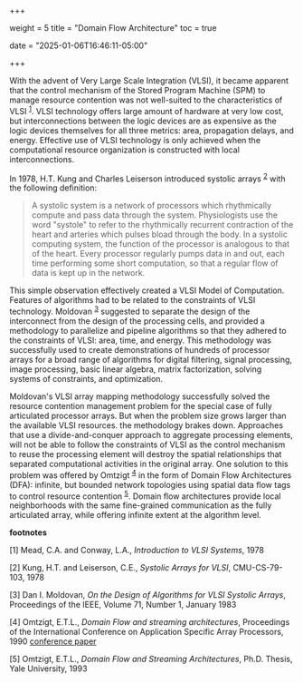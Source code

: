 +++

weight = 5
title = "Domain Flow Architecture"
toc = true

date = "2025-01-06T16:46:11-05:00"

+++

With the advent of Very Large Scale Integration (VLSI), it became apparent 
that the control mechanism of the Stored Program Machine (SPM) to manage
resource contention was not well-suited to the characteristics of VLSI <sup>[1](#vlsi)</sup>.
VLSI technology offers large amount of hardware at very low cost, but interconnections
between the logic devices are as expensive as the logic devices themselves
for all three metrics: area, propagation delays, and energy. Effective
use of VLSI technology is only achieved when the computational resource
organization is constructed with local interconnections.

In 1978, H.T. Kung and Charles Leiserson introduced systolic arrays <sup>[2](#systolic)</sup>
with the following definition:

> A systolic system is a network of processors which rhythmically compute and pass
> data through the system. Physiologists use the word "systole" to refer to the
> rhythmically recurrent contraction of the heart and arteries which pulses bload
> through the body. In a systolic computing system, the function of the processor is
> analogous to that of the heart. Every processor regularly pumps data in and out,
> each time performing some short computation, so that a regular flow of data is kept
> up in the network.

This simple observation effectively created a VLSI Model of Computation. 
Features of algorithms had to be related to the constraints of VLSI technology.
Moldovan <sup>[3](#moldovan)</sup> suggested to separate the design of the
interconnect from the design of the processing cells, and provided a 
methodology to parallelize and pipeline algorithms so that they adhered
to the constraints of VLSI: area, time, and energy. This methodology was
successfully used to create demonstrations of hundreds of processor arrays
for a broad range of algorithms for digital filtering, signal processing,
image processing, basic linear algebra, matrix factorization, solving systems 
of constraints, and optimization.

Moldovan's VLSI array mapping methodology successfully solved the resource
contention management problem for the special case of fully articulated 
processor arrays.
But when the problem size grows larger than the available VLSI resources.
the methodology brakes down. Approaches that use a divide-and-conquer approach
to aggregate processing elements, will not be able to follow the constraints of VLSI
as the control mechanism to reuse the processing element will destroy the
spatial relationships that separated computational activities in the original array. 
One solution to this problem was offered by Omtzigt <sup>[4](#omtzigt)</sup> in the 
form of Domain Flow Architectures (DFA): infinite, but bounded network topologies 
using spatial data flow tags to control resource contention <sup>[5](#domain-flow)</sup>. 
Domain flow architectures provide local neighborhoods with the same fine-grained 
communication as the fully articulated array, while offering infinite extent
at the algorithm level. 



**footnotes**

<a id="vlsi">[1]</a> Mead, C.A. and Conway, L.A., _Introduction to VLSI Systems_, 1978

<a id="systolic">[2]</a> Kung, H.T. and Leiserson, C.E., _Systolic Arrays for VLSI_, CMU-CS-79-103, 1978

<a id="moldovan">[3]</a>  Dan I. Moldovan, _On the Design of Algorithms for VLSI Systolic Arrays_, Proceedings of the IEEE, Volume 71, Number 1, January 1983

<a id="omtzigt">[4]</a> Omtzigt, E.T.L., _Domain Flow and streaming architectures_, Proceedings of the International Conference on Application Specific Array Processors, 1990 [conference paper](https://ieeexplore.ieee.org/document/145479)

<a id="domain-flow">[5]</a> Omtzigt, E.T.L., _Domain Flow and Streaming Architectures_, Ph.D. Thesis, Yale University, 1993
